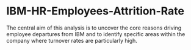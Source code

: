 # IBM-HR-Employees-Attrition-Rate
The central aim of this analysis is to uncover the core reasons driving employee departures from IBM and to identify specific areas within the company where turnover rates are particularly high. 
